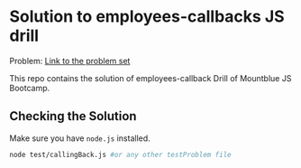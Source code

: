 # Solution to employees-callbacks JS drill

Problem: [Link to the problem set](https://gist.github.com/nodelike/0e6a5bf3df6f9de8c5a4ced7fec471e1)

This repo contains the solution of employees-callback Drill of Mountblue JS Bootcamp.

## Checking the Solution

Make sure you have `node.js` installed.

```bash
node test/callingBack.js #or any other testProblem file
```